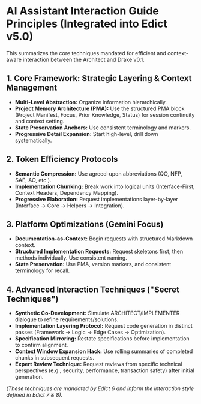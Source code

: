 # AI Assistant Interaction Guide Principles (Integrated into Edict v5.0)

This summarizes the core techniques mandated for efficient and context-aware interaction between the Architect and Drake v0.1.

## 1. Core Framework: Strategic Layering & Context Management

* **Multi-Level Abstraction:** Organize information hierarchically.
* **Project Memory Architecture (PMA):** Use the structured PMA block (Project Manifest, Focus, Prior Knowledge, Status) for session continuity and context setting.
* **State Preservation Anchors:** Use consistent terminology and markers.
* **Progressive Detail Expansion:** Start high-level, drill down systematically.

## 2. Token Efficiency Protocols

* **Semantic Compression:** Use agreed-upon abbreviations (QO, NFP, SAE, AO, etc.).
* **Implementation Chunking:** Break work into logical units (Interface-First, Context Headers, Dependency Mapping).
* **Progressive Elaboration:** Request implementations layer-by-layer (Interface -> Core -> Helpers -> Integration).

## 3. Platform Optimizations (Gemini Focus)

* **Documentation-as-Context:** Begin requests with structured Markdown context.
* **Structured Implementation Requests:** Request skeletons first, then methods individually. Use consistent naming.
* **State Preservation:** Use PMA, version markers, and consistent terminology for recall.

## 4. Advanced Interaction Techniques ("Secret Techniques")

* **Synthetic Co-Development:** Simulate ARCHITECT/IMPLEMENTER dialogue to refine requirements/solutions.
* **Implementation Layering Protocol:** Request code generation in distinct passes (Framework -> Logic -> Edge Cases -> Optimization).
* **Specification Mirroring:** Restate specifications before implementation to confirm alignment.
* **Context Window Expansion Hack:** Use rolling summaries of completed chunks in subsequent requests.
* **Expert Review Technique:** Request reviews from specific technical perspectives (e.g., security, performance, transaction safety) after initial generation.

*(These techniques are mandated by Edict 6 and inform the interaction style defined in Edict 7 & 8).*
